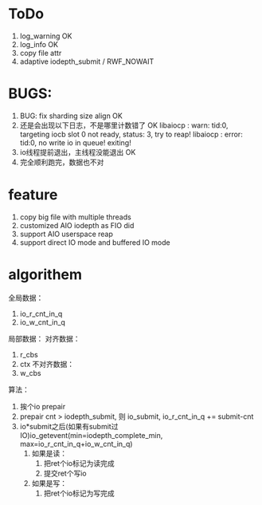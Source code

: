 # ToDo

1. log_warning OK
1. log_info OK
1. copy file attr
1. adaptive iodepth_submit / RWF_NOWAIT

# BUGS:

1. BUG: fix sharding size align OK
1. 还是会出现以下日志，不是哪里计数错了 OK
   libaiocp : warn: tid:0, targeting iocb slot 0 not ready, status: 3, try to reap!
   libaiocp : error: tid:0, no write io in queue! exiting!
1. io线程提前退出，主线程没能退出 OK
1. 完全顺利跑完，数据也不对

# feature

1. copy big file with multiple threads
2. customized AIO iodepth as FIO did
3. support AIO userspace reap
4. support direct IO mode and buffered IO mode

# algorithem

全局数据：

1. io_r_cnt_in_q
1. io_w_cnt_in_q

局部数据：
对齐数据：

1. r_cbs
2. ctx
   不对齐数据：
3. w_cbs

算法：

1. 挨个io prepair
1. prepair cnt > iodepth_submit, 则 io_submit, io_r_cnt_in_q += submit-cnt
1. io\*submit之后(如果有submit过IO)io_getevent(min=iodepth_complete_min, max=io_r_cnt_in_q+io_w_cnt_in_q)
   1. 如果是读：
      1. 把ret个io标记为读完成
      1. 提交ret个写io
   2. 如果是写：
      1. 把ret个io标记为写完成
